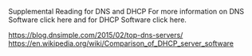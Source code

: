 Supplemental Reading for DNS and DHCP
For more information on DNS Software click here and for DHCP Software click here.

https://blog.dnsimple.com/2015/02/top-dns-servers/
https://en.wikipedia.org/wiki/Comparison_of_DHCP_server_software
